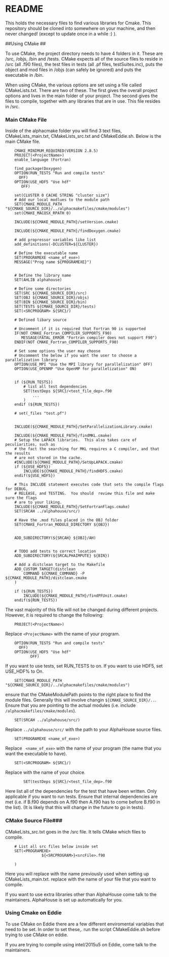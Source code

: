 # README #
This holds the necessary files to find various libraries for Cmake.   This repository should be cloned into somewhere on your machine, and then never changed! (except to update once in a while :) ).

##Using CMake ##

To use CMake, the project directory needs to have 4 folders in it.   These are /src, /objs, /bin and /tests.   CMake expects all of the source files to reside in /src (all .f90 files), the test files in tests (all .pf files, testSuites.inc), puts the object and mod files in /objs (can safely be ignored) and puts the executable in /bin.


When using CMake, the various options are set using a file called CMakeLists.txt.   There are two of these.   The first gives the overall project options and lives in the main folder of your project.   The second gives the files to compile, together with any libraries that are in use.   This file resides in <projectDirectory>/src.

### Main CMake File ###  
Inside of the alphacmake folder you will find 3 text files, CMakeLists_main.txt, CMakeLists_src.txt and CMakeEddie.sh.   Below is the main CMake file.
```
    CMAKE_MINIMUM_REQUIRED(VERSION 2.8.5)
    PROJECT(<ProjectName>)
    enable_language (Fortran)

    find_package(Doxygen)
    OPTION(RUN_TESTS "Run and compile tests"
      OFF)
    OPTION(USE_HDF5 "Use hdf"
       OFF)

    set(CLUSTER 0 CACHE STRING "cluster size")
    # Add our local modlues to the module path
    SET(CMAKE_MODULE_PATH "${CMAKE_SOURCE_DIR}/../alphacmakefiles/cmake/modules")
    set(CMAKE_MACOSX_RPATH 0)

    INCLUDE(${CMAKE_MODULE_PATH}/setVersion.cmake)

    INCLUDE(${CMAKE_MODULE_PATH}/findDoxygen.cmake)

    # add propressor variables like list
    add_definitions(-DCLUSTER=${CLUSTER})

    # Define the executable name
    SET(PROGRAMEXE <name_of_exe>)
    MESSAGE("Prog name ${PROGRAMEXE}")


    # Define the library name
    SET(AHLIB alphahouse)

    # Define some directories
    SET(SRC ${CMAKE_SOURCE_DIR}/src)
    SET(OBJ ${CMAKE_SOURCE_DIR}/objs)
    SET(BIN ${CMAKE_SOURCE_DIR}/bin)
    SET(TESTS ${CMAKE_SOURCE_DIR}/tests)
    SET(<SRCPROGRAM> ${SRC}/)

    # Defined libary source
    
    # Uncomment if it is required that Fortran 90 is supported
    IF(NOT CMAKE_Fortran_COMPILER_SUPPORTS_F90)
       MESSAGE(FATAL_ERROR "Fortran compiler does not support F90")
    ENDIF(NOT CMAKE_Fortran_COMPILER_SUPPORTS_F90)
    
    # Set some options the user may choose
    # Uncomment the below if you want the user to choose a parallelization library
    OPTION(USE_MPI "Use the MPI library for parallelization" OFF)
    OPTION(USE_OPENMP "Use OpenMP for parallelization" ON)
    
    
    if (${RUN_TESTS})
    	# list all test dependencies
    	SET(testDeps ${SRC}/<test_file_dep>.f90
    		...
    	)
    endif (${RUN_TESTS})
    
    # set(_files "test.pf")
    
    
    INCLUDE(${CMAKE_MODULE_PATH}/SetParallelizationLibrary.cmake)
    
    INCLUDE(${CMAKE_MODULE_PATH}/findMKL.cmake)
    # Setup the LAPACK libraries.  This also takes care of peculiarities, such as
    # the fact the searching for MKL requires a C compiler, and that the results
    # are not stored in the cache.
    #INCLUDE(${CMAKE_MODULE_PATH}/SetUpLAPACK.cmake)
    if (${USE_HDF5})
    	INCLUDE(${CMAKE_MODULE_PATH}/findHDF5.cmake)
    endif(${USE_HDF5})
    
    # This INCLUDE statement executes code that sets the compile flags for DEBUG,
    # RELEASE, and TESTING.  You should  review this file and make sure the flags
    # are to your liking.
    INCLUDE(${CMAKE_MODULE_PATH}/SetFortranFlags.cmake)
    SET(SRCAH ../alphahouse/src/)
    
    # Have the .mod files placed in the OBJ folder
    SET(CMAKE_Fortran_MODULE_DIRECTORY ${OBJ})
    
    
    ADD_SUBDIRECTORY(${SRCAH} ${OBJ}/AH)


    # TODO add tests to correct location
    ADD_SUBDIRECTORY(${SRCALPHAIMPUTE} ${BIN})
    
    # Add a distclean target to the Makefile
    ADD_CUSTOM_TARGET(distclean
        COMMAND ${CMAKE_COMMAND} -P ${CMAKE_MODULE_PATH}/distclean.cmake
    )
    
    if (${RUN_TESTS})
    	INCLUDE(${CMAKE_MODULE_PATH}/findPFUnit.cmake)
    endif(${RUN_TESTS})
```
The vast majority of this file will not be changed during different projects.   However, it is required to change the following:
```
    PROJECT(<ProjectName>)
```
Replace `<ProjectName>` with the name of your program.

```
    OPTION(RUN_TESTS "Run and compile tests"
      OFF)
    OPTION(USE_HDF5 "Use hdf"
           OFF)
```
If you want to use tests, set RUN_TESTS to on.   If you want to use HDF5, set USE_HDF% to On.

```
    SET(CMAKE_MODULE_PATH "${CMAKE_SOURCE_DIR}/../alphacmakefiles/cmake/modules")
```
ensure that the CMakeModulePath points to the right place to find the module files.  Generally this will involve changin `${CMAKE_SOURCE_DIR}/..`.   Ensure that you are pointing to the actual modules (i.e. include `/alphacmakefiles/cmake/modules`).

```
    SET(SRCAH ../alphahouse/src/)
```
Replace `../alphahouse/src/` with the path to your AlphaHouse source files.

```
    SET(PROGRAMEXE <name_of_exe>)
```
Replace ` <name_of_exe>` with the name of your program (the name that you want the executable to have).

```
    SET(<SRCPROGRAM> ${SRC}/)
```
Replace <SRCPROGRAM> with the name of your choice.

```
    	SET(testDeps ${SRC}/<test_file_dep>.f90
```
Here list all of the dependencies for the test that have been written.   Only applicable if you want to run tests.   Ensure that internal dependencies are met (i.e. if B.f90 depends on A.f90 then A.f90 has to come before B.f90 in the list). (It is likely that this will change in the future to go in tests).

### CMake Source File###
CMakeLists_src.txt goes in the /src file.   It tells CMake which files to compile.

```
    # List all src files below inside set
    SET(<PROGRAMEXE>
                ${<SRCPROGRAM>}<srcFile>.f90
                
    )
```
Here you will replace <SRCPROGRAM> with the name previously used when setting up CMakeLists_main.txt. replace <srcFile> with the name of your file that you want to compile.

If you want to use extra libraries other than AlphaHouse come talk to the maintainers.   AlphaHouse is set up automatically for you.

### Using Cmake on Eddie ###

To use CMake on Eddie there are a few different enviromental variables that need to be set.   In order to set these,. run the script CMakeEddie.sh before trying to use CMake on eddie.

If you are trying to compile using intel/2015u5 on Eddie, come talk to the maintainers.